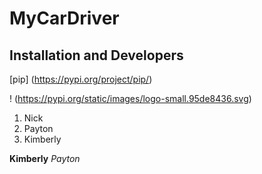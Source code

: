 # MyCarDriver

## Installation and Developers

[pip] (https://pypi.org/project/pip/)

! (https://pypi.org/static/images/logo-small.95de8436.svg)

1. Nick
2. Payton
3. Kimberly

**Kimberly**
*Payton*

